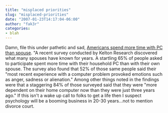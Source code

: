 ```yaml
---
title: "misplaced priorities"
slug: "misplaced-priorities"
date: "2007-01-23T14:17:04-06:00"
author: "fak3r"
categories:
- blah
---
```


Damn, file this under pathetic and sad, [Americans spend more time with PC than spouse](http://www.shortnews.com/shownews.cfm?id=59727). "A recent survey conducted by Kelton Research discovered what many spouses have known for years. A startling 65% of people asked to participate spent more time with their household PC than with their own spouse. The survey also found that 52% of those same people said their "most recent experience with a computer problem provoked emotions such as anger, sadness or alienation." Among other things noted in the findings were that a staggering 84% of those surveyed said that they were "more dependent on their home computer now than they were just three years ago."  If this isn't a wake up call to folks to get a life then I suspect psychology will be a booming business in 20-30 years...not to mention divorce court.
